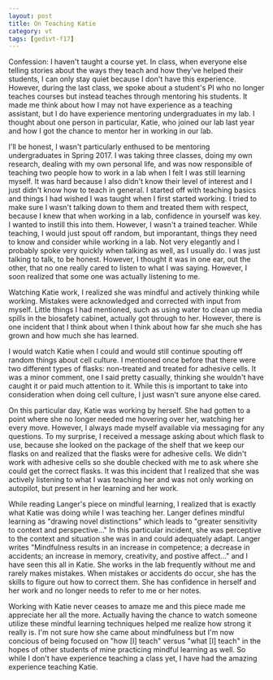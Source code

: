 ```yaml
---
layout: post
title: On Teaching Katie
category: vt
tags: [gedivt-f17]
---
```


Confession: I haven't taught a course yet. In class, when everyone else telling stories about the ways they teach and how they've helped their students, I can only stay quiet because I don't have this experience. However, during the last class, we spoke about a student's PI who no longer teaches courses but instead teaches through mentoring his students. It made me think about how I may not have experience as a teaching assistant, but I do have experience mentoring undergraduates in my lab. I thought about one person in particular, Katie, who joined our lab last year and how I got the chance to mentor her in working in our lab. 

I'll be honest, I wasn't particularly enthused to be mentoring undergraduates in Spring 2017. I was taking three classes, doing my own research, dealing with my own personal life, and was now responsible of teaching two people how to work in a lab when I felt I was still learning myself. It was hard because I also didn't know their level of interest and I just didn't know how to teach in general. I started off with teaching basics and things I had wished I was taught when I first started working. I tried to make sure I wasn't talking down to them and treated them with respect, because I knew that when working in a lab, confidence in yourself was key. I wanted to instill this into them. However, I wasn't a trained teacher. While teaching, I would just spout off random, but imporantant, things they need to know and consider while working in a lab. Not very elegantly and I probably spoke very quickly when talking as well, as I usually do. I was just talking to talk, to be honest. However, I thought it was in one ear, out the other, that no one really cared to listen to what I was saying. However, I soon realized that some one was actually listening to me. 

Watching Katie work, I realized she was mindful and actively thinking while working. Mistakes were acknowledged and corrected with input from myself. Little things I had mentioned, such as using water to clean up media spills in the biosafety cabinet, actually got through to her. However, there is one incident that I think about when I think about how far she much she has grown and how much she has learned. 

I would watch Katie when I could and would still continue spouting off random things about cell culture. I mentioned once before that there were two different types of flasks: non-treated and treated for adhesive cells. It was a minor comment, one I said pretty casually, thinking she wouldn't have caught it or paid much attention to it. While this is important to take into consideration when doing cell culture, I just wasn't sure anyone else cared. 

On this particular day, Katie was working by herself. She had gotten to a point where she no longer needed me hovering over her, watching her every move. However, I always made myself available via messaging for any questions.  To my surprise, I received a message asking about which flask to use, because she looked on the package of the shelf that we keep our flasks on and realized that the flasks were for adhesive cells. We didn't work with adhesive cells so she double checked with me to ask where she could get the correct flasks. It was this incident that I realized that she was actively listening to what I was teaching her and was not only working on autopilot, but present in her learning and her work. 

While reading Langer's piece on mindful learning, I realized that is exactly what Katie was doing while I was teaching her. Langer defines mindful learning as "drawing novel distinctions" which leads to "greater sensitivity to context and perspective..." In this particular incident, she was perceptive to the context and situation she was in and could adequately adapt. Langer writes "Mindfulness results in an increase in competence; a decrease in accidents; an increase in memory, creativity, and postive affect..." and  I have seen this all in Katie. She works in the lab frequently without me and rarely makes mistakes. When mistakes or accidents do occur, she has the skills to figure out how to correct them. She has confidence in herself and her work and no longer needs to refer to me or her notes. 

Working with Katie never ceases to amaze me and this piece made me appreciate her all the more. Actually having the chance to watch someone utilize these mindful learning techniques helped me realize how strong it really is. I'm not sure how she came about mindfulness but I'm now concious of being focused on "how [I] teach" versus "what [I] teach" in the hopes of other students of mine practicing mindful learning as well. So while I don't have experience teaching a class yet, I have had the amazing experience teaching Katie.
